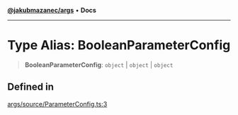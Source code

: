 [**@jakubmazanec/args**](../README.md) • **Docs**

---

# Type Alias: BooleanParameterConfig

> **BooleanParameterConfig**: `object` \| `object` \| `object`

## Defined in

[args/source/ParameterConfig.ts:3](https://github.com/jakubmazanec/tools/blob/4ad59c6b8eb7868ab1902d25f4c1aae28b28a6e4/packages/args/source/ParameterConfig.ts#L3)
